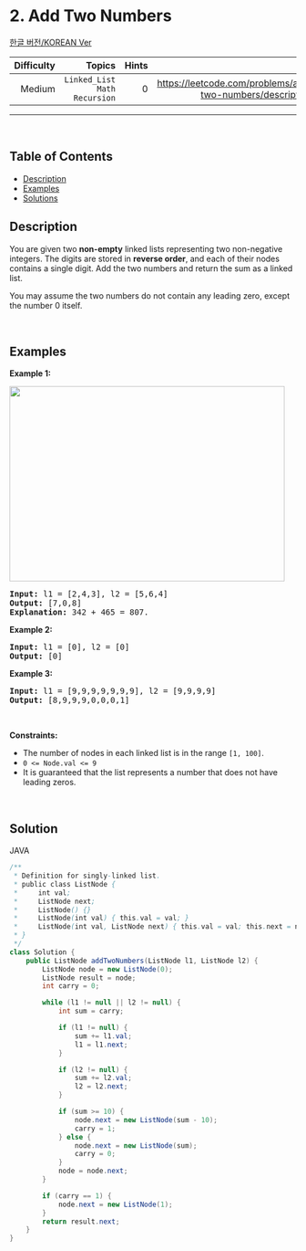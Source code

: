 # 2. Add Two Numbers

<!-- Language and Info Table Set for English -->
[한글 버전/KOREAN Ver](README_ko.md)

|Difficulty |Topics |Hints |URL |
|---:|---:|---:|---:|
|Medium|<code>Linked_List</code><br><code>Math</code><br><code>Recursion</code> |0 |https://leetcode.com/problems/add-two-numbers/description/ |

---
<p>&nbsp;</p>

<!-- Contents -->
## Table of Contents
- [Description](#description)
- [Examples](#examples)
- [Solutions](#solutions)

<!-- Find class "elfjS" in Origianl html -->
## Description

<div class="elfjS" data-track-load="description_content"><p>You are given two <strong>non-empty</strong> linked lists representing two non-negative integers. The digits are stored in <strong>reverse order</strong>, and each of their nodes contains a single digit. Add the two numbers and return the sum&nbsp;as a linked list.</p>

<p>You may assume the two numbers do not contain any leading zero, except the number 0 itself.</p>

<p>&nbsp;</p>

## Examples
<p><strong class="example">Example 1:</strong></p>
<img alt="" src="https://assets.leetcode.com/uploads/2020/10/02/addtwonumber1.jpg" style="width: 483px; height: 342px;">
<pre><strong>Input:</strong> l1 = [2,4,3], l2 = [5,6,4]
<strong>Output:</strong> [7,0,8]
<strong>Explanation:</strong> 342 + 465 = 807.
</pre>

<p><strong class="example">Example 2:</strong></p>

<pre><strong>Input:</strong> l1 = [0], l2 = [0]
<strong>Output:</strong> [0]
</pre>

<p><strong class="example">Example 3:</strong></p>

<pre><strong>Input:</strong> l1 = [9,9,9,9,9,9,9], l2 = [9,9,9,9]
<strong>Output:</strong> [8,9,9,9,0,0,0,1]
</pre>

<p>&nbsp;</p>
<p><strong>Constraints:</strong></p>

<ul>
	<li>The number of nodes in each linked list is in the range <code>[1, 100]</code>.</li>
	<li><code>0 &lt;= Node.val &lt;= 9</code></li>
	<li>It is guaranteed that the list represents a number that does not have leading zeros.</li>
</ul>
</div>

<p>&nbsp;</p>

## Solution

JAVA
```java
/**
 * Definition for singly-linked list.
 * public class ListNode {
 *     int val;
 *     ListNode next;
 *     ListNode() {}
 *     ListNode(int val) { this.val = val; }
 *     ListNode(int val, ListNode next) { this.val = val; this.next = next; }
 * }
 */
class Solution {
    public ListNode addTwoNumbers(ListNode l1, ListNode l2) {
        ListNode node = new ListNode(0);
        ListNode result = node;
        int carry = 0;

        while (l1 != null || l2 != null) {
            int sum = carry;

            if (l1 != null) {
                sum += l1.val;
                l1 = l1.next;
            }

            if (l2 != null) {
                sum += l2.val;
                l2 = l2.next;
            }

            if (sum >= 10) {
                node.next = new ListNode(sum - 10);
                carry = 1;
            } else {
                node.next = new ListNode(sum);
                carry = 0;
            }
            node = node.next;
        }

        if (carry == 1) {
            node.next = new ListNode(1); 
        }
        return result.next;
    }    
}
```